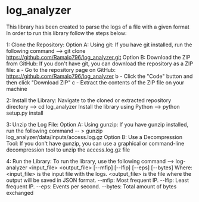 # log_analyzer

This library has been created to parse the logs of a file with a given format
In order to run this library follow the steps below:

1: Clone the Repository:
	Option A: Using git:
 		If you have git installed, run the following command --> git clone https://github.com/Ramalo796/log_analyzer.git
   	Option B: Download the ZIP from GitHub:
    		If you don't have git, you can download the repository as a ZIP file:
      			a - Go to the repository page on GitHub: https://github.com/Ramalo796/log_analyzer
	 		b - Click the "Code" button and then click "Download ZIP"
    			c - Extract the contents of the ZIP file on your machine
       
2: Install the Library:
	Navigate to the cloned or extracted repository directory --> cd log_analyzer
 	Install the library using Python --> python setup.py install
  
3: Unzip the Log File:
	Option A: Using gunzip:
 		If you have gunzip installed, run the following command -- > gunzip log_analyzer/data/inputs/access.log.gz
   	Option B: Use a Decompression Tool:
    		If you don't have gunzip, you can use a graphical or command-line decompression tool to unzip the access.log.gz file


4: Run the Library:
	To run the library, use the following command --> log-analyzer <input_file> <output_file> [--mfip] [--lfip] [--eps] [--bytes]
		Where:	<input_file> is the input file with the logs.
				<output_file> is the file where the output will be saved in JSON format.
				--mfip: Most frequent IP.
				--lfip: Least frequent IP.
				--eps: Events per second.
				--bytes: Total amount of bytes exchanged


